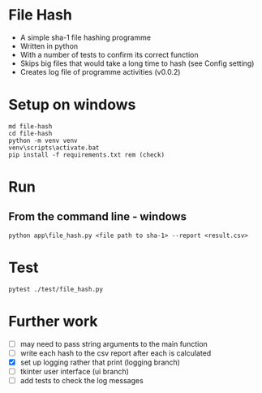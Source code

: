 # File Hash

- A simple sha-1 file hashing programme
- Written in python
- With a number of tests to confirm its correct function
- Skips big files that would take a long time to hash (see Config setting)
- Creates log file of programme activities (v0.0.2)

# Setup on windows

```commandline
md file-hash
cd file-hash
python -m venv venv
venv\scripts\activate.bat
pip install -f requirements.txt rem (check)
```

# Run 

## From the command line - windows

```commandline
python app\file_hash.py <file path to sha-1> --report <result.csv>
```

# Test

```commandline
pytest ./test/file_hash.py
```

# Further work

- [ ] may need to pass string arguments to the main function
- [ ] write each hash to the csv report after each is calculated
- [x] set up logging rather that print (logging branch)
- [ ] tkinter user interface (ui branch)
- [ ] add tests to check the log messages